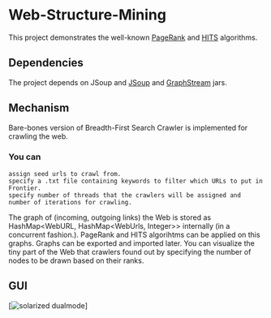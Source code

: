 # Web-Structure-Mining

This project demonstrates the well-known <a href="http://www.cs.princeton.edu/~chazelle/courses/BIB/pagerank.htm">PageRank</a>
and <a href="http://www.math.cornell.edu/~mec/Winter2009/RalucaRemus/Lecture4/lecture4.html">HITS</a> algorithms.

## Dependencies 

The project depends on JSoup and <a href="https://jsoup.org">JSoup</a> and <a href="http://graphstream-project.org">GraphStream</a>
jars.

## Mechanism

Bare-bones version of Breadth-First Search Crawler is implemented for crawling the web. 
### You can 
    assign seed urls to crawl from.
    specify a .txt file containing keywords to filter which URLs to put in Frontier.
    specify number of threads that the crawlers will be assigned and number of iterations for crawling.
The graph of (incoming, outgoing links) the Web is stored as HashMap<WebURL, HashMap<WebUrls, Integer>> internally (in a concurrent fashion.). PageRank and HITS algorihtms can be applied on this graphs. Graphs can be exported and imported later.
You can visualize the tiny part of the Web that crawlers found out by specifying the number of nodes to be drawn based on their ranks. 

## GUI

[![solarized dualmode](https://github.com/azadyasar/Web-Structure-Mining/tree/master/res/main_1.png)]
    
